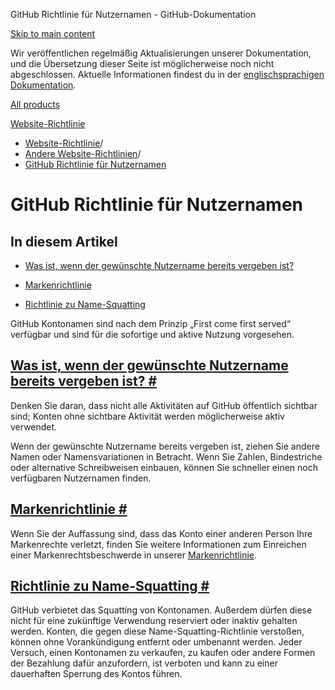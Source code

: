 GitHub Richtlinie für Nutzernamen - GitHub-Dokumentation

[Skip to main content](#main-content)

Wir veröffentlichen regelmäßig Aktualisierungen unserer Dokumentation, und die Übersetzung dieser Seite ist möglicherweise noch nicht abgeschlossen. Aktuelle Informationen findest du in der [englischsprachigen Dokumentation](/en).

[All products](/de)

[Website-Richtlinie](/de/site-policy)

* [Website-Richtlinie](/de/site-policy)/
* [Andere Website-Richtlinien](/de/site-policy/other-site-policies)/
* [GitHub Richtlinie für Nutzernamen](/de/site-policy/other-site-policies/github-username-policy)

GitHub Richtlinie für Nutzernamen
==========

In diesem Artikel
----------

* [Was ist, wenn der gewünschte Nutzername bereits vergeben ist?](#what-if-the-username-i-want-is-already-taken)

* [Markenrichtlinie](#trademark-policy)

* [Richtlinie zu Name-Squatting](#name-squatting-policy)

GitHub Kontonamen sind nach dem Prinzip „First come first served“ verfügbar und sind für die sofortige und aktive Nutzung vorgesehen.

[Was ist, wenn der gewünschte Nutzername bereits vergeben ist? #](#what-if-the-username-i-want-is-already-taken)
----------

Denken Sie daran, dass nicht alle Aktivitäten auf GitHub öffentlich sichtbar sind; Konten ohne sichtbare Aktivität werden möglicherweise aktiv verwendet.

Wenn der gewünschte Nutzername bereits vergeben ist, ziehen Sie andere Namen oder Namensvariationen in Betracht. Wenn Sie Zahlen, Bindestriche oder alternative Schreibweisen einbauen, können Sie schneller einen noch verfügbaren Nutzernamen finden.

[Markenrichtlinie #](#trademark-policy)
----------

Wenn Sie der Auffassung sind, dass das Konto einer anderen Person Ihre Markenrechte verletzt, finden Sie weitere Informationen zum Einreichen einer Markenrechtsbeschwerde in unserer [Markenrichtlinie](/de/site-policy/content-removal-policies/github-trademark-policy).

[Richtlinie zu Name-Squatting #](#name-squatting-policy)
----------

GitHub verbietet das Squatting von Kontonamen. Außerdem dürfen diese nicht für eine zukünftige Verwendung reserviert oder inaktiv gehalten werden. Konten, die gegen diese Name-Squatting-Richtlinie verstoßen, können ohne Vorankündigung entfernt oder umbenannt werden. Jeder Versuch, einen Kontonamen zu verkaufen, zu kaufen oder andere Formen der Bezahlung dafür anzufordern, ist verboten und kann zu einer dauerhaften Sperrung des Kontos führen.
